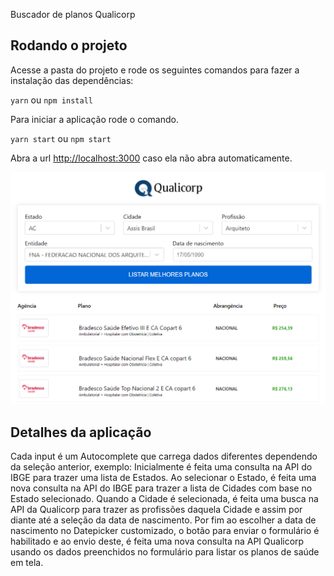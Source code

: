 Buscador de planos Qualicorp

## Rodando o projeto

Acesse a pasta do projeto e rode os seguintes comandos para fazer a instalação das dependências:

`yarn` ou `npm install` 

Para iniciar a aplicação rode o comando.<br />

`yarn start` ou `npm start`

Abra a url [http://localhost:3000](http://localhost:3000) caso ela não abra automaticamente.


![Screenshot da aplicação](screenshot.png)

## Detalhes da aplicação
Cada input é um Autocomplete que carrega dados diferentes dependendo da seleção anterior, exemplo:
Inicialmente é feita uma consulta na API do IBGE para trazer uma lista de Estados. 
Ao selecionar o Estado, é feita uma nova consulta na API do IBGE para trazer a lista de Cidades com base no Estado selecionado. 
Quando a Cidade é selecionada, é feita uma busca na API da Qualicorp para trazer as profissões daquela Cidade e assim por diante até a seleção da data de nascimento. 
Por fim ao escolher a data de nascimento no Datepicker customizado, o botão para enviar o formulário é habilitado e ao envio deste, é feita uma nova consulta na API Qualicorp usando os dados preenchidos no formulário para listar os planos de saúde em tela.

